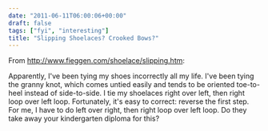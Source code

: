 ```yaml
---
date: "2011-06-11T06:00:06+00:00"
draft: false
tags: ["fyi", "interesting"]
title: "Slipping Shoelaces? Crooked Bows?"
---
```

From http://www.fieggen.com/shoelace/slipping.htm:

Apparently, I've been tying my shoes incorrectly all my life. I've been tying the granny knot, which comes untied easily and tends to be oriented toe-to-heel instead of side-to-side. I tie my shoelaces right over left, then right loop over left loop. Fortunately, it's easy to correct: reverse the first step. For me, I have to do left over right, then right loop over left loop. Do they take away your kindergarten diploma for this?
